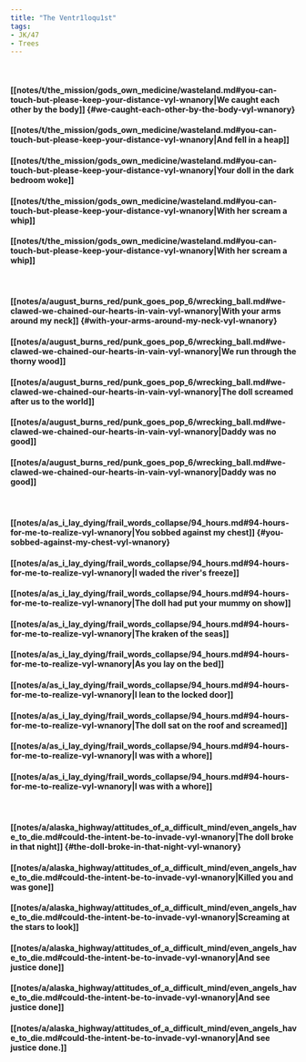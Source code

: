```yaml
---
title: "The Ventr1loqu1st"
tags:
- JK/47
- Trees
---
```

&nbsp;
#### [[notes/t/the_mission/gods_own_medicine/wasteland.md#you-can-touch-but-please-keep-your-distance-vyl-wnanory|We caught each other by the body]] {#we-caught-each-other-by-the-body-vyl-wnanory}
#### [[notes/t/the_mission/gods_own_medicine/wasteland.md#you-can-touch-but-please-keep-your-distance-vyl-wnanory|And fell in a heap]]
#### [[notes/t/the_mission/gods_own_medicine/wasteland.md#you-can-touch-but-please-keep-your-distance-vyl-wnanory|Your doll in the dark bedroom woke]]
#### [[notes/t/the_mission/gods_own_medicine/wasteland.md#you-can-touch-but-please-keep-your-distance-vyl-wnanory|With her scream a whip]]
#### [[notes/t/the_mission/gods_own_medicine/wasteland.md#you-can-touch-but-please-keep-your-distance-vyl-wnanory|With her scream a whip]]
&nbsp;
#### [[notes/a/august_burns_red/punk_goes_pop_6/wrecking_ball.md#we-clawed-we-chained-our-hearts-in-vain-vyl-wnanory|With your arms around my neck]] {#with-your-arms-around-my-neck-vyl-wnanory}
#### [[notes/a/august_burns_red/punk_goes_pop_6/wrecking_ball.md#we-clawed-we-chained-our-hearts-in-vain-vyl-wnanory|We run through the thorny wood]]
#### [[notes/a/august_burns_red/punk_goes_pop_6/wrecking_ball.md#we-clawed-we-chained-our-hearts-in-vain-vyl-wnanory|The doll screamed after us to the world]]
#### [[notes/a/august_burns_red/punk_goes_pop_6/wrecking_ball.md#we-clawed-we-chained-our-hearts-in-vain-vyl-wnanory|Daddy was no good]]
#### [[notes/a/august_burns_red/punk_goes_pop_6/wrecking_ball.md#we-clawed-we-chained-our-hearts-in-vain-vyl-wnanory|Daddy was no good]]
&nbsp;
#### [[notes/a/as_i_lay_dying/frail_words_collapse/94_hours.md#94-hours-for-me-to-realize-vyl-wnanory|You sobbed against my chest]] {#you-sobbed-against-my-chest-vyl-wnanory}
#### [[notes/a/as_i_lay_dying/frail_words_collapse/94_hours.md#94-hours-for-me-to-realize-vyl-wnanory|I waded the river's freeze]]
#### [[notes/a/as_i_lay_dying/frail_words_collapse/94_hours.md#94-hours-for-me-to-realize-vyl-wnanory|The doll had put your mummy on show]]
#### [[notes/a/as_i_lay_dying/frail_words_collapse/94_hours.md#94-hours-for-me-to-realize-vyl-wnanory|The kraken of the seas]]
#### [[notes/a/as_i_lay_dying/frail_words_collapse/94_hours.md#94-hours-for-me-to-realize-vyl-wnanory|As you lay on the bed]]
#### [[notes/a/as_i_lay_dying/frail_words_collapse/94_hours.md#94-hours-for-me-to-realize-vyl-wnanory|I lean to the locked door]]
#### [[notes/a/as_i_lay_dying/frail_words_collapse/94_hours.md#94-hours-for-me-to-realize-vyl-wnanory|The doll sat on the roof and screamed]]
#### [[notes/a/as_i_lay_dying/frail_words_collapse/94_hours.md#94-hours-for-me-to-realize-vyl-wnanory|I was with a whore]]
#### [[notes/a/as_i_lay_dying/frail_words_collapse/94_hours.md#94-hours-for-me-to-realize-vyl-wnanory|I was with a whore]]
&nbsp;
#### [[notes/a/alaska_highway/attitudes_of_a_difficult_mind/even_angels_have_to_die.md#could-the-intent-be-to-invade-vyl-wnanory|The doll broke in that night]] {#the-doll-broke-in-that-night-vyl-wnanory}
#### [[notes/a/alaska_highway/attitudes_of_a_difficult_mind/even_angels_have_to_die.md#could-the-intent-be-to-invade-vyl-wnanory|Killed you and was gone]]
#### [[notes/a/alaska_highway/attitudes_of_a_difficult_mind/even_angels_have_to_die.md#could-the-intent-be-to-invade-vyl-wnanory|Screaming at the stars to look]]
#### [[notes/a/alaska_highway/attitudes_of_a_difficult_mind/even_angels_have_to_die.md#could-the-intent-be-to-invade-vyl-wnanory|And see justice done]]
#### [[notes/a/alaska_highway/attitudes_of_a_difficult_mind/even_angels_have_to_die.md#could-the-intent-be-to-invade-vyl-wnanory|And see justice done]]
#### [[notes/a/alaska_highway/attitudes_of_a_difficult_mind/even_angels_have_to_die.md#could-the-intent-be-to-invade-vyl-wnanory|And see justice done.]]
